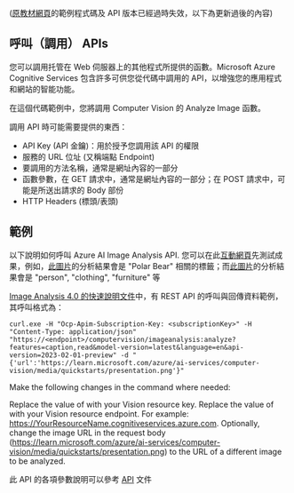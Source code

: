 ([原教材網頁](https://github.com/microsoft/c9-python-getting-started/tree/master/python-for-beginners/16%20-%20Calling%20APIs)的範例程式碼及 API 版本已經過時失效，以下為更新過後的內容)

## 呼叫（調用） APIs

您可以調用托管在 Web 伺服器上的其他程式所提供的函數。Microsoft Azure Cognitive Services 包含許多可供您從代碼中調用的 API，以增強您的應用程式和網站的智能功能。

在這個代碼範例中，您將調用 Computer Vision 的 Analyze Image 函數。

調用 API 時可能需要提供的東西：

* API Key (API 金鑰)：用於授予您調用該 API 的權限
* 服務的 URL 位址 (又稱端點 Endpoint)
* 要調用的方法名稱，通常是網址內容的一部分
* 函數參數，在 GET 請求中，通常是網址內容的一部分；在 POST 請求中，可能是所送出請求的 Body 部份
* HTTP Headers (標頭/表頭)

## 範例

以下說明如何呼叫 Azure AI Image Analysis API. 您可以在此[互動網頁](https://portal.vision.cognitive.azure.com/demo/generic-image-tagging)先測試成果，例如，[此圖片](https://github.com/microsoft/c9-python-getting-started/blob/master/python-for-beginners/17%20-%20JSON/TestImages/PolarBear.jpg?raw=true)的分析結果會是 "Polar Bear" 相關的標籤；而[此圖片](https://portal.vision.cognitive.azure.com/dist/assets/ImageTaggingSample1-fd324157.jpg)的分析結果會是 "person", "clothing", "furniture" 等

[Image Analysis 4.0 的快速說明文件](https://learn.microsoft.com/en-us/azure/ai-services/computer-vision/quickstarts-sdk/image-analysis-client-library-40?tabs=visual-studio%2Cwindows&pivots=programming-language-rest-api)中，有 REST API 的呼叫與回傳資料範例，其呼叫格式為：

```
curl.exe -H "Ocp-Apim-Subscription-Key: <subscriptionKey>" -H "Content-Type: application/json" "https://<endpoint>/computervision/imageanalysis:analyze?features=caption,read&model-version=latest&language=en&api-version=2023-02-01-preview" -d "{'url':'https://learn.microsoft.com/azure/ai-services/computer-vision/media/quickstarts/presentation.png'}"
```

Make the following changes in the command where needed:

Replace the value of <subscriptionKey> with your Vision resource key.
Replace the value of <endpoint> with your Vision resource endpoint. For example: https://YourResourceName.cognitiveservices.azure.com.
Optionally, change the image URL in the request body (https://learn.microsoft.com/azure/ai-services/computer-vision/media/quickstarts/presentation.png) to the URL of a different image to be analyzed.

此 API 的各項參數說明可以參考 [API](https://learn.microsoft.com/en-us/azure/ai-services/computer-vision/how-to/call-analyze-image-40?tabs=rest&pivots=programming-language-rest-api) 文件
